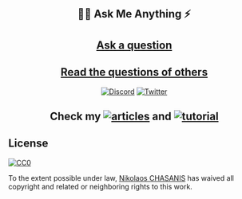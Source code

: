 
<h2 align=center>
✍🏽 Ask Me Anything ⚡
</h2>
<h2 align=center>
<a href="../../issues/new">Ask a question</a>
</h2>
<h2 align=center>
<a href="../../issues?q=is%3Aissue+is%3Aclosed+sort%3Aupdated-desc"> Read the questions of others</a>
</h2>
<p align="center">
<a href="https://discord.com/invite/3eJPwbrwqB"><img alt="Discord" src="https://img.shields.io/discord/1014893038008549386?logo=Discord"></a>
<a href="https://twitter.com/ChasanisNickos"><img alt="Twitter" src="https://img.shields.io/twitter/follow/ChasanisNickos.svg?style=social"></a>
</p>
<h2 align=center>
Check my <a href="https://nikolaoschasanis.com/series/architecture"><img alt="articles" src="https://badgen.net/badge/icon/Articles?icon=chrome&label"></a> and <a href="https://nikolaoschasanis.com/series/tutorials"><img alt="tutorial" src="https://badgen.net/badge/icon/Tutorials?icon=chrome&label"></a>
</h2>



## License

[![CC0](http://mirrors.creativecommons.org/presskit/buttons/88x31/svg/cc-zero.svg)](https://creativecommons.org/publicdomain/zero/1.0/)

To the extent possible under law, [Nikolaos CHASANIS](https://nikolaoschasanis.com) has waived all copyright and related or neighboring rights to this work.
